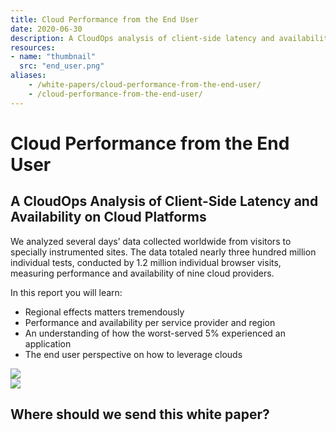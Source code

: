```yaml
---
title: Cloud Performance from the End User
date: 2020-06-30
description: A CloudOps analysis of client-side latency and availability on hybrid- and multi-cloud platforms.
resources:
- name: "thumbnail"
  src: "end_user.png"
aliases:
    - /white-papers/cloud-performance-from-the-end-user/
    - /cloud-performance-from-the-end-user/
---
```



<div class="landing-page">
    <!-- hero -->
    <div class="hero jumbotron reading-landing jumbotron-fluid">
        <div class="container-fluid">
            <div class="row">
                <div class="col-xl-6 offset-xl-2 col-lg-10 offset-lg-1 col-md-12">
                    <h1 class="display-4">Cloud Performance from the End User</h1>
                </div>
            </div>
        </div>
    </div>
    <div class="main-content">
        <div class="row">
            <div class="col-xl-4 offset-xl-2 without-bottom-line">
                <div class="workshop-prerequisites">
                    <h2>A CloudOps Analysis of Client-Side Latency and Availability on Cloud Platforms</h2>                    
                    <p>We analyzed several days’ data collected worldwide from visitors to specially instrumented sites. The data totaled nearly three hundred million individual tests, conducted by 1.2 million individual browser visits, measuring performance and availability of nine cloud providers.</p>
                    <p>In this report you will learn:</p>
                    <ul class="dashes">
                    <li>Regional effects matters tremendously</li>
                    <li>Performance and availability per service provider and region</li>
                    <li>An understanding of how the worst-served 5% experienced an application</li>
                    <li>The end user perspective on how to leverage clouds</li>
                    </ul>
                </div>
            </div>
                <div class="col-xl-4 offset-xl-0 white-paper-image">
                <img src="/images/white-papers/cloud-performance-from-the-end-user.png">
            </div>
        </div>
            </div>
        </div>
    </div>
    <!-- contact us -->
    <div class="contact-us-card">
        <div class="row">
            <div class="col-xl-8 offset-xl-2 col-lg-10 offset-lg-1 col-md-12 col-sm-12 col-xs-12">
                <img src="/images/single-line-arrows.png">
            </div>
            <div
                class="col-xl-3 offset-xl-3 col-lg-3 offset-lg-1 col-md-10 offset-md-1 col-sm-10 offset-sm-1 col-xs-12">
                <h2>Where should we send this white paper?</h2>
            </div>
            <div
                class="col-xl-5 offset-xl-0 col-lg-6 offset-lg-1 col-md-8 offset-md-2 col-sm-10 offset-sm-1 col-xs-12 general-contact-form">
                <!--[if lte IE 8]>
<script charset="utf-8" type="text/javascript" src="//js.hsforms.net/forms/v2-legacy.js"></script>
<![endif]-->
<script charset="utf-8" type="text/javascript" src="//js.hsforms.net/forms/v2.js"></script>
<script>
  hbspt.forms.create({
	portalId: "732832",
	formId: "76b1f044-92e3-4f7e-ba70-dc55c81f67e5"
});
</script>
            </div>
        </div>
    </div>
</div>